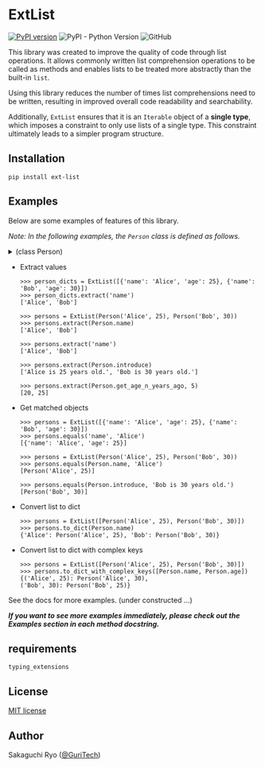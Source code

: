 # ExtList
[![PyPI version](https://badge.fury.io/py/ext-list.svg)](https://badge.fury.io/py/ext-list)
![PyPI - Python Version](https://img.shields.io/pypi/pyversions/ext-list)
![GitHub](https://img.shields.io/github/license/sk-guritech/ext-list)

This library was created to improve the quality of code through list operations. It allows commonly written list comprehension operations to be called as methods and enables lists to be treated more abstractly than the built-in `list`.

Using this library reduces the number of times list comprehensions need to be written, resulting in improved overall code readability and searchability.

Additionally, `ExtList` ensures that it is an `Iterable` object of a **single type**, which imposes a constraint to only use lists of a single type. This constraint ultimately leads to a simpler program structure.


## Installation
```
pip install ext-list
```

## Examples
Below are some examples of features of this library.

_Note: In the following examples, the `Person` class is defined as follows._

<details>
    <summary>(class Person)</summary>

    >>> class Person:
    ...     def __init__(self, name, age):
    ...         self.__name = name
    ...         self.__age = age
    ...
    ...     def introduce(self):
    ...         return f'{self.name} is {self.age} years old.'
    ...
    ...     def get_age_n_years_ago(self, n: int) -> int:
    ...        return self.age - n
    ...
    ...     @property
    ...     def name(self):
    ...         return self.__name
    ...
    ...     @property
    ...     def age(self):
    ...         return self.__age
    ...
    ...     def __repr__(self):
    ...         return f'Person(\'{self.name}\', {self.age})'
    ...
</details>

- Extract values
    ```
    >>> person_dicts = ExtList([{'name': 'Alice', 'age': 25}, {'name': 'Bob', 'age': 30}])
    >>> person_dicts.extract('name')
    ['Alice', 'Bob']

    >>> persons = ExtList(Person('Alice', 25), Person('Bob', 30))
    >>> persons.extract(Person.name)
    ['Alice', 'Bob']

    >>> persons.extract('name')
    ['Alice', 'Bob']

    >>> persons.extract(Person.introduce)
    ['Alice is 25 years old.', 'Bob is 30 years old.']

    >>> persons.extract(Person.get_age_n_years_ago, 5)
    [20, 25]
    ```

- Get matched objects
    ```
    >>> persons = ExtList([{'name': 'Alice', 'age': 25}, {'name': 'Bob', 'age': 30}])
    >>> persons.equals('name', 'Alice')
    [{'name': 'Alice', 'age': 25}]

    >>> persons = ExtList(Person('Alice', 25), Person('Bob', 30))
    >>> persons.equals(Person.name, 'Alice')
    [Person('Alice', 25)]

    >>> persons.equals(Person.introduce, 'Bob is 30 years old.')
    [Person('Bob', 30)]
    ```

- Convert list to dict
    ```
    >>> persons = ExtList([Person('Alice', 25), Person('Bob', 30)])
    >>> persons.to_dict(Person.name)
    {'Alice': Person('Alice', 25), 'Bob': Person('Bob', 30)}
    ```

- Convert list to dict with complex keys
    ```
    >>> persons = ExtList([Person('Alice', 25), Person('Bob', 30)])
    >>> persons.to_dict_with_complex_keys([Person.name, Person.age])
    {('Alice', 25): Person('Alice', 30),
    ('Bob', 30): Person('Bob', 25)}
    ```

See the docs for more examples. (under constructed ...)

_**If you want to see more examples immediately, please check out the Examples section in each method docstring.**_

## requirements
```
typing_extensions
```

## License
[MIT license](https://github.com/sk-guritech/ext-list/blob/master/LICENSE)

## Author
Sakaguchi Ryo ([@GuriTech](https://twitter.com/GuriTech))
